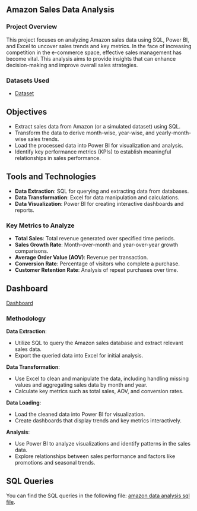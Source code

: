 ## Amazon Sales Data Analysis

### Project Overview
This project focuses on analyzing Amazon sales data using SQL, Power BI, and Excel to uncover sales trends and key metrics. In the face of increasing competition in the e-commerce space, effective sales management has become vital. This analysis aims to provide insights that can enhance decision-making and improve overall sales strategies.

### Datasets Used
- [Dataset](https://github.com/Abhinavps9364/Amazon_data_analysis/blob/main/Amazon%20Sales%20data123.csv)

## Objectives

- Extract sales data from Amazon (or a simulated dataset) using SQL.
- Transform the data to derive month-wise, year-wise, and yearly-month-wise sales trends.
- Load the processed data into Power BI for visualization and analysis.
- Identify key performance metrics (KPIs) to establish meaningful relationships in sales performance.

## Tools and Technologies

- **Data Extraction**: SQL for querying and extracting data from databases.
- **Data Transformation**: Excel for data manipulation and calculations.
- **Data Visualization**: Power BI for creating interactive dashboards and reports.

### Key Metrics to Analyze

- **Total Sales**: Total revenue generated over specified time periods.
- **Sales Growth Rate**: Month-over-month and year-over-year growth comparisons.
- **Average Order Value (AOV)**: Revenue per transaction.
- **Conversion Rate**: Percentage of visitors who complete a purchase.
- **Customer Retention Rate**: Analysis of repeat purchases over time.

## Dashboard
[Dashboard](https://github.com/Abhinavps9364/Amazon_data_analysis/blob/main/Screenshot%202024-09-26%20173623.png)

### Methodology

**Data Extraction**:
- Utilize SQL to query the Amazon sales database and extract relevant sales data.
- Export the queried data into Excel for initial analysis.

**Data Transformation**:
- Use Excel to clean and manipulate the data, including handling missing values and aggregating sales data by month and year.
- Calculate key metrics such as total sales, AOV, and conversion rates.

**Data Loading**:
- Load the cleaned data into Power BI for visualization.
- Create dashboards that display trends and key metrics interactively.

**Analysis**:
- Use Power BI to analyze visualizations and identify patterns in the sales data.
- Explore relationships between sales performance and factors like promotions and seasonal trends.

## SQL Queries

You can find the SQL queries in the following file: [amazon data analysis sql file](https://github.com/Abhinavps9364/Amazon_data_analysis/blob/main/amazon%20data%20analysis%20sql%20file.sql).
